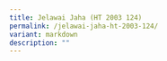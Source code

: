 ```yaml
---
title: Jelawai Jaha (HT 2003 124)
permalink: /jelawai-jaha-ht-2003-124/
variant: markdown
description: ""
---
```

